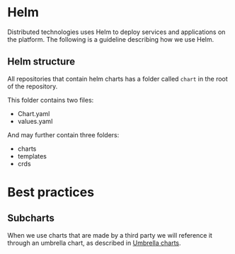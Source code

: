 # Helm

Distributed technologies uses Helm to deploy services and applications on the platform. The following is a guideline describing how we use Helm. 

## Helm structure

All repositories that contain helm charts has a folder 
called `chart` in the root of the repository.

This folder contains two files:

- Chart.yaml
- values.yaml

And may further contain three folders:

- charts
- templates
- crds

# Best practices

## Subcharts

When we use charts that are made by a third party we will reference it through an umbrella chart, as described in [Umbrella charts](umbrella-charts.md). 
